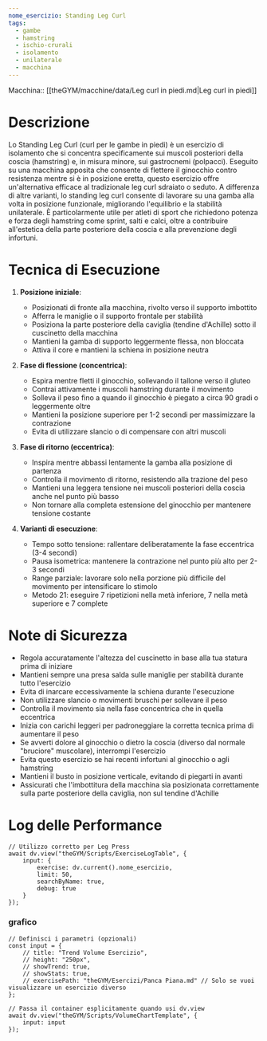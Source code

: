 ```yaml
---
nome_esercizio: Standing Leg Curl
tags:
  - gambe
  - hamstring
  - ischio-crurali
  - isolamento
  - unilaterale
  - macchina
---
```


Macchina:: [[theGYM/macchine/data/Leg curl in piedi.md|Leg curl in piedi]]

# Descrizione

Lo Standing Leg Curl (curl per le gambe in piedi) è un esercizio di isolamento che si concentra specificamente sui muscoli posteriori della coscia (hamstring) e, in misura minore, sui gastrocnemi (polpacci). Eseguito su una macchina apposita che consente di flettere il ginocchio contro resistenza mentre si è in posizione eretta, questo esercizio offre un'alternativa efficace al tradizionale leg curl sdraiato o seduto. A differenza di altre varianti, lo standing leg curl consente di lavorare su una gamba alla volta in posizione funzionale, migliorando l'equilibrio e la stabilità unilaterale. È particolarmente utile per atleti di sport che richiedono potenza e forza degli hamstring come sprint, salti e calci, oltre a contribuire all'estetica della parte posteriore della coscia e alla prevenzione degli infortuni.

# Tecnica di Esecuzione

1. **Posizione iniziale**:

   - Posizionati di fronte alla macchina, rivolto verso il supporto imbottito
   - Afferra le maniglie o il supporto frontale per stabilità
   - Posiziona la parte posteriore della caviglia (tendine d'Achille) sotto il cuscinetto della macchina
   - Mantieni la gamba di supporto leggermente flessa, non bloccata
   - Attiva il core e mantieni la schiena in posizione neutra

2. **Fase di flessione (concentrica)**:

   - Espira mentre fletti il ginocchio, sollevando il tallone verso il gluteo
   - Contrai attivamente i muscoli hamstring durante il movimento
   - Solleva il peso fino a quando il ginocchio è piegato a circa 90 gradi o leggermente oltre
   - Mantieni la posizione superiore per 1-2 secondi per massimizzare la contrazione
   - Evita di utilizzare slancio o di compensare con altri muscoli

3. **Fase di ritorno (eccentrica)**:

   - Inspira mentre abbassi lentamente la gamba alla posizione di partenza
   - Controlla il movimento di ritorno, resistendo alla trazione del peso
   - Mantieni una leggera tensione nei muscoli posteriori della coscia anche nel punto più basso
   - Non tornare alla completa estensione del ginocchio per mantenere tensione costante

4. **Varianti di esecuzione**:
   - Tempo sotto tensione: rallentare deliberatamente la fase eccentrica (3-4 secondi)
   - Pausa isometrica: mantenere la contrazione nel punto più alto per 2-3 secondi
   - Range parziale: lavorare solo nella porzione più difficile del movimento per intensificare lo stimolo
   - Metodo 21: eseguire 7 ripetizioni nella metà inferiore, 7 nella metà superiore e 7 complete

# Note di Sicurezza

- Regola accuratamente l'altezza del cuscinetto in base alla tua statura prima di iniziare
- Mantieni sempre una presa salda sulle maniglie per stabilità durante tutto l'esercizio
- Evita di inarcare eccessivamente la schiena durante l'esecuzione
- Non utilizzare slancio o movimenti bruschi per sollevare il peso
- Controlla il movimento sia nella fase concentrica che in quella eccentrica
- Inizia con carichi leggeri per padroneggiare la corretta tecnica prima di aumentare il peso
- Se avverti dolore al ginocchio o dietro la coscia (diverso dal normale "bruciore" muscolare), interrompi l'esercizio
- Evita questo esercizio se hai recenti infortuni al ginocchio o agli hamstring
- Mantieni il busto in posizione verticale, evitando di piegarti in avanti
- Assicurati che l'imbottitura della macchina sia posizionata correttamente sulla parte posteriore della caviglia, non sul tendine d'Achille

# Log delle Performance

```dataviewjs
// Utilizzo corretto per Leg Press
await dv.view("theGYM/Scripts/ExerciseLogTable", {
    input: {
        exercise: dv.current().nome_esercizio,
        limit: 50,
        searchByName: true,
        debug: true
    }
});
```

### grafico

```dataviewjs
// Definisci i parametri (opzionali)
const input = {
    // title: "Trend Volume Esercizio",
    // height: "250px",
    // showTrend: true,
    // showStats: true,
    // exercisePath: "theGYM/Esercizi/Panca Piana.md" // Solo se vuoi visualizzare un esercizio diverso
};

// Passa il container esplicitamente quando usi dv.view
await dv.view("theGYM/Scripts/VolumeChartTemplate", {
    input: input
});
```
